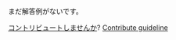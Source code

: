 
まだ解答例がないです。

[コントリビュートしませんか](https://github.com/BFEdev/BFE.dev-solutions/blob/main/quiz/implicit-conversion-ii_ja.md)?  [Contribute guideline](https://github.com/BFEdev/BFE.dev-solutions#how-to-contribute)
